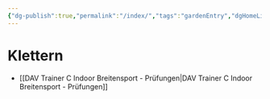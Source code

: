 ```yaml
---
{"dg-publish":true,"permalink":"/index/","tags":"gardenEntry","dgHomeLink":true,"dgPassFrontmatter":false,"dgShowBacklinks":false,"dgShowLocalGraph":false,"dgShowInlineTitle":false}
---
```



# Klettern

- [[DAV Trainer C Indoor Breitensport - Prüfungen|DAV Trainer C Indoor Breitensport - Prüfungen]]
